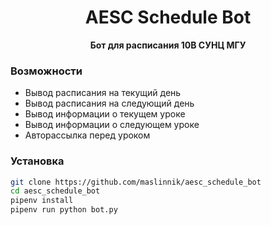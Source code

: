 <h1 align="center">
AESC Schedule Bot
</h1>

<p align="center"><strong>Бот для расписания 10В СУНЦ МГУ</strong></p>

### Возможности

- Вывод расписания на текущий день
- Вывод расписания на следующий день
- Вывод информации о текущем уроке
- Вывод информации о следующем уроке
- Авторассылка перед уроком

### Установка

```bash
git clone https://github.com/maslinnik/aesc_schedule_bot
cd aesc_schedule_bot
pipenv install
pipenv run python bot.py
```
